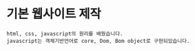 # 기본 웹사이트 제작
```
html, css, javascript의 원리를 배웠습니다.
javascript는 객체기반언어로 core, Dom, Bom object로 구현되있습니다.
```
